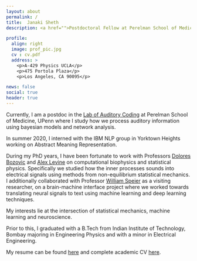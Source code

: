 ```yaml
---
layout: about
permalink: /
title:  Janaki Sheth
description: <a href="">Postdoctoral Fellow at Perelman School of Medicine, University of Pennsylvania</a>.

profile:
  align: right
  image: prof_pic.jpg
  cv : cv.pdf
  address: >
    <p>A-429 Physics UCLA</p>
    <p>475 Portola Plaza</p>
    <p>Los Angeles, CA 90095</p>  

news: false
social: true
header: true
---
```


Currently, I am a postdoc in the [Lab of Auditory Coding](https://hosting.med.upenn.edu/hearing/positions/) at Perelman School of Medicine, UPenn where I study how we process auditory information using bayesian models and network analysis.

In summer 2020, I interned with the IBM NLP group in Yorktown Heights working on Abstract Meaning Representation.

During my PhD years, I have been fortunate to work with Professors [Dolores Bozovic](http://www.pa.ucla.edu/directory/dolores-bozovic) and [Alex Levine](http://alevine.chem.ucla.edu/) on computational biophysics and statistical physics. Specifically we studied how the inner processes sounds into electrical signals using methods from non-equilibrium statistical mechanics. I additionally collaborated with Professor [William Speier](https://mii.ucla.edu/people/wspeier/) as a visiting researcher, on a brain-machine interface project where we worked towards translating neural signals to text using machine learning and deep learning techniques.

My interests lie at the intersection of statistical mechanics, machine learning and neuroscience.

Prior to this, I graduated with a B.Tech from Indian Institute of Technology, Bombay majoring in Engineering Physics and with a minor in Electrical Engineering.

My resume can be found [here](https://www.dropbox.com/s/29gw4zs19ocuvnr/2021-04-22%20Janaki%20Sheth%20resume.pdf?dl=0) and complete academic CV [here](https://www.dropbox.com/s/kr9mvxhtlgu1vhd/2021-06-06%20Janaki%20Sheth%20academic%20cv.pdf?dl=0).
